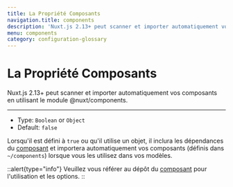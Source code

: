```yaml
---
title: La Propriété Composants
navigation.title: components
description: 'Nuxt.js 2.13+ peut scanner et importer automatiquement vos composants en utilisant le module @nuxt/components'
menu: components
category: configuration-glossary
---
```

# La Propriété Composants

Nuxt.js 2.13+ peut scanner et importer automatiquement vos composants en utilisant le module @nuxt/components.

---

- Type: `Boolean` or `Object`
- Default: `false`

Lorsqu'il est défini à `true` ou qu'il utilise un objet, il inclura les dépendances du [composant](https://github.com/nuxt/components) et importera automatiquement vos composants (définis dans `~/components`) lorsque vous les utilisez dans vos modèles.

::alert{type="info"}
Veuillez vous référer au dépôt du [composant](https://github.com/nuxt/components) pour l'utilisation et les options.
::
